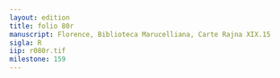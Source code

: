 ```yaml
---
layout: edition
title: folio 80r
manuscript: Florence, Biblioteca Marucelliana, Carte Rajna XIX.15
sigla: R
iip: r080r.tif
milestone: 159
---
```

